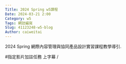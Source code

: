 ```yaml
---
Title: 2024 Spring w5課程
Date: 2024-03-21 2:00
Category: w5
Tags: 網誌編寫
Slug: 41123248-w5-blog
Author: caiweitai
---
```


2024 Spring 網際內容管理與協同產品設計實習課程教學導引.

<!-- PELICAN_END_SUMMARY -->
#指定影片加註任務
上字幕
/
